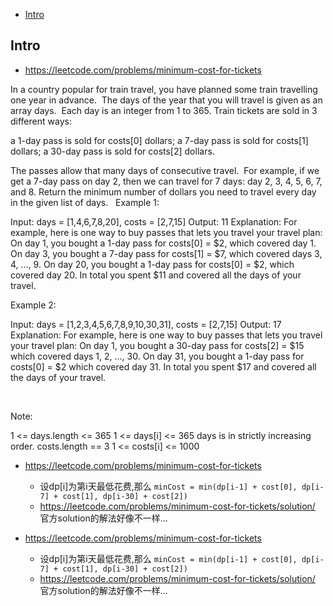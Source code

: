 - [Intro](#intro)

## Intro

- https://leetcode.com/problems/minimum-cost-for-tickets

In a country popular for train travel, you have planned some train travelling one year in advance.  The days of the year that you will travel is given as an array days.  Each day is an integer from 1 to 365.
Train tickets are sold in 3 different ways:

a 1-day pass is sold for costs[0] dollars;
a 7-day pass is sold for costs[1] dollars;
a 30-day pass is sold for costs[2] dollars.

The passes allow that many days of consecutive travel.  For example, if we get a 7-day pass on day 2, then we can travel for 7 days: day 2, 3, 4, 5, 6, 7, and 8.
Return the minimum number of dollars you need to travel every day in the given list of days.
 
Example 1:

Input: days = [1,4,6,7,8,20], costs = [2,7,15]
Output: 11
Explanation: 
For example, here is one way to buy passes that lets you travel your travel plan:
On day 1, you bought a 1-day pass for costs[0] = $2, which covered day 1.
On day 3, you bought a 7-day pass for costs[1] = $7, which covered days 3, 4, ..., 9.
On day 20, you bought a 1-day pass for costs[0] = $2, which covered day 20.
In total you spent $11 and covered all the days of your travel.


Example 2:

Input: days = [1,2,3,4,5,6,7,8,9,10,30,31], costs = [2,7,15]
Output: 17
Explanation: 
For example, here is one way to buy passes that lets you travel your travel plan:
On day 1, you bought a 30-day pass for costs[2] = $15 which covered days 1, 2, ..., 30.
On day 31, you bought a 1-day pass for costs[0] = $2 which covered day 31.
In total you spent $17 and covered all the days of your travel.

 

Note:

1 <= days.length <= 365
1 <= days[i] <= 365
days is in strictly increasing order.
costs.length == 3
1 <= costs[i] <= 1000



- https://leetcode.com/problems/minimum-cost-for-tickets
  - 设dp[i]为第i天最低花费,那么 `minCost = min(dp[i-1] + cost[0], dp[i-7] + cost[1], dp[i-30] + cost[2])`
  - https://leetcode.com/problems/minimum-cost-for-tickets/solution/ 官方solution的解法好像不一样...



- https://leetcode.com/problems/minimum-cost-for-tickets
  - 设dp[i]为第i天最低花费,那么 `minCost = min(dp[i-1] + cost[0], dp[i-7] + cost[1], dp[i-30] + cost[2])`
  - https://leetcode.com/problems/minimum-cost-for-tickets/solution/ 官方solution的解法好像不一样...

